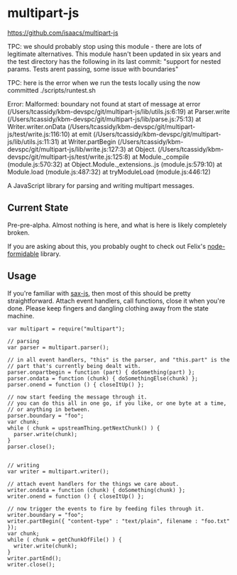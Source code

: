 # multipart-js

https://github.com/isaacs/multipart-js

TPC: we should probably stop using this module - there are lots of legitimate alternatives.  This module hasn't been updated in six years and the test directory has the following in its last commit:
"support for nested params. Tests arent passing, some issue with boundaries"

TPC: here is the error when we run the tests locally using the now committed ./scripts/runtest.sh

Error: Malformed: boundary not found at start of message
    at error (/Users/tcassidy/kbm-devspc/git/multipart-js/lib/utils.js:6:19)
    at Parser.write (/Users/tcassidy/kbm-devspc/git/multipart-js/lib/parse.js:75:13)
    at Writer.writer.onData (/Users/tcassidy/kbm-devspc/git/multipart-js/test/write.js:116:10)
    at emit (/Users/tcassidy/kbm-devspc/git/multipart-js/lib/utils.js:11:31)
    at Writer.partBegin (/Users/tcassidy/kbm-devspc/git/multipart-js/lib/write.js:127:3)
    at Object.<anonymous> (/Users/tcassidy/kbm-devspc/git/multipart-js/test/write.js:125:8)
    at Module._compile (module.js:570:32)
    at Object.Module._extensions..js (module.js:579:10)
    at Module.load (module.js:487:32)
    at tryModuleLoad (module.js:446:12)



A JavaScript library for parsing and writing multipart messages.

## Current State

Pre-pre-alpha.  Almost nothing is here, and what is here is likely completely broken.

If you are asking about this, you probably ought to check out Felix's
[node-formidable](https://github.com/felixge/node-formidable) library.

## Usage

If you're familiar with [sax-js](http://github.com/isaacs/sax-js), then most of this should
be pretty straightforward.  Attach event handlers, call functions, close it when you're
done.  Please keep fingers and dangling clothing away from the state machine.

    var multipart = require("multipart");
    
    // parsing
    var parser = multipart.parser();
    
    // in all event handlers, "this" is the parser, and "this.part" is the
    // part that's currently being dealt with.
    parser.onpartbegin = function (part) { doSomething(part) };
    parser.ondata = function (chunk) { doSomethingElse(chunk) };
    parser.onend = function () { closeItUp() };
    
    // now start feeding the message through it.
    // you can do this all in one go, if you like, or one byte at a time,
    // or anything in between.
    parser.boundary = "foo";
    var chunk;
    while ( chunk = upstreamThing.getNextChunk() ) {
      parser.write(chunk);
    }
    parser.close();
    
    
    // writing
    var writer = multipart.writer();
    
    // attach event handlers for the things we care about.
    writer.ondata = function (chunk) { doSomething(chunk) };
    writer.onend = function () { closeItUp() };
    
    // now trigger the events to fire by feeding files through it.
    writer.boundary = "foo";
    writer.partBegin({ "content-type" : "text/plain", filename : "foo.txt" });
    var chunk;
    while ( chunk = getChunkOfFile() ) {
      writer.write(chunk);
    }
    writer.partEnd();
    writer.close();

